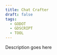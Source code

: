 ```yaml
---
title: Chat Crafter
draft: false
tags:
  - GODOT
  - GDSCRIPT
  - TOOL
---
```

Description goes here